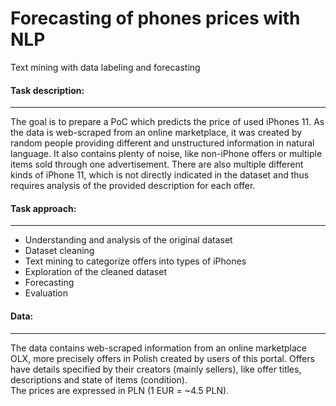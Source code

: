 # Forecasting of phones prices with NLP
Text mining with data labeling and forecasting


#### Task description:
***
The goal is to prepare a PoC which predicts the price of used iPhones 11. As the data is web-scraped from an online marketplace, it was created by random people providing different and unstructured information in natural language. It also contains plenty of noise, like non-iPhone offers or multiple items sold through one advertisement. 
There are also multiple different kinds of iPhone 11, which is not directly indicated in the dataset and thus requires analysis of the provided description for each offer.  

#### Task approach:
***
- Understanding and analysis of the original dataset
- Dataset cleaning
- Text mining to categorize offers into types of iPhones
- Exploration of the cleaned dataset
- Forecasting
- Evaluation

#### Data:
***
The data contains web-scraped information from an online marketplace OLX, more precisely offers in Polish created by users of this portal. Offers have details specified by their creators (mainly sellers), like offer titles, descriptions and state of items (condition).  
The prices are expressed in PLN (1 EUR = ~4.5 PLN).
